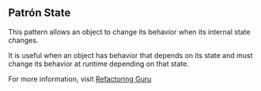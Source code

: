 ## Patrón State

This pattern allows an object to change its behavior when its internal state changes.

It is useful when an object has behavior that depends on its state and must change its behavior at runtime depending on that state.

For more information, visit [Refactoring Guru](https://refactoring.guru/design-patterns/state)
